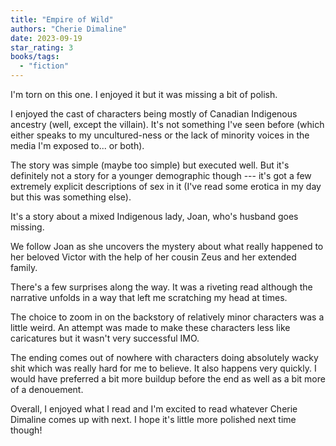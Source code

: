 ```yaml
---
title: "Empire of Wild"
authors: "Cherie Dimaline"
date: 2023-09-19
star_rating: 3
books/tags:
  - "fiction"
---
```


I'm torn on this one. I enjoyed it but it was missing a bit of polish.

I enjoyed the cast of characters being mostly of Canadian Indigenous ancestry
(well, except the villain). It's not something I've seen before (which either
speaks to my uncultured-ness or the lack of minority voices in the media I'm
exposed to... or both).

<!--more-->

The story was simple (maybe too simple) but executed well. But it's definitely
not a story for a younger demographic though --- it's got a few extremely
explicit descriptions of sex in it (I've read some erotica in my day but this
was something else).

It's a story about a mixed Indigenous lady, Joan, who's husband goes missing.

We follow Joan as she uncovers the mystery about what really happened to her
beloved Victor with the help of her cousin Zeus and her extended family.

There's a few surprises along the way. It was a riveting read although the
narrative unfolds in a way that left me scratching my head at times.

The choice to zoom in on the backstory of relatively minor characters was a
little weird. An attempt was made to make these characters less like caricatures
but it wasn't very successful IMO.

The ending comes out of nowhere with characters doing absolutely wacky shit
which was really hard for me to believe. It also happens very quickly. I would
have preferred a bit more buildup before the end as well as a bit more of a
denouement.

Overall, I enjoyed what I read and I'm excited to read whatever Cherie Dimaline
comes up with next. I hope it's little more polished next time though!
